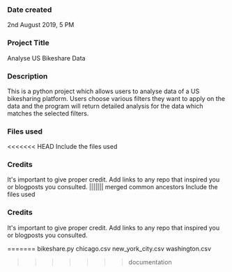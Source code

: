 ### Date created
2nd August 2019, 5 PM

### Project Title
Analyse US Bikeshare Data

### Description
This is a python project which allows users to analyse data of a US bikesharing platform. Users choose various filters they want to apply on the data and the program will return detailed analysis for the data which matches the selected filters.

### Files used
<<<<<<< HEAD
Include the files used

### Credits
It's important to give proper credit. Add links to any repo that inspired you or blogposts you consulted.
||||||| merged common ancestors
Include the files used

### Credits
It's important to give proper credit. Add links to any repo that inspired you or blogposts you consulted.

=======
bikeshare.py
chicago.csv
new_york_city.csv
washington.csv
>>>>>>> documentation
